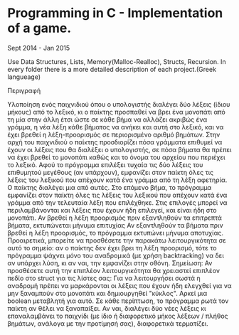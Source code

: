 
# Programming in C - Implementation of a game.
Sept 2014 - Jan 2015

Use Data Structures, Lists, Memory(Malloc-Realloc), Structs, Recursion.
In every folder there is a more detailed description of each project.(Greek langueage)

Περιγραφή

Υλοποίηση ενός παιχνιδιού όπου ο υπολογιστής διαλέγει δύο λέξεις (ίδιου μήκους) από το λεξικό, κι ο παίκτης
προσπαθεί να βρει ένα μονοπάτι από τη μία στην άλλη έτσι ώστε σε κάθε βήμα να αλλάζει ακριβώς ένα γράμμα,
η νέα λέξη κάθε βήματος να ανήκει και αυτή στο λεξικό, και να έχει βρεθεί η λέξη-προορισμός σε περιορισμένο
αριθμό βημάτων.
Στην αρχή του παιχνιδιού ο παίκτης προσδιορίζει πόσα γράμματα επιθυμεί να έχουν οι λέξεις που θα διαλέξει ο
υπολογιστής, σε πόσα βήματα θα πρέπει να έχει βρεθεί το μονοπάτι καθώς και το όνομα του αρχείου που
περιέχει το λεξικό.
Αφού το πρόγραμμα επιλέξει τυχαία τις δύο λέξεις του επιθυμητού μεγέθους (αν υπάρχουν), εμφανίζει στον
παίκτη όλες τις λέξεις του λεξικού που απέχουν κατά ένα γράμμα από τη λέξη αφετηρία. Ο παίκτης διαλέγει μια
από αυτές. Στο επόμενο βήμα, το πρόγραμμα εμφανίζει στον παίκτη όλες τις λέξεις του λεξικού που απέχουν
κατά ένα γράμμα από την τελευταία λέξη που επιλέχθηκε. Στις επιλογές μπορεί να περιλαμβάνονται και λέξεις
που έχουν ήδη επιλεγεί, και είναι ήδη στο μονοπάτι.
Αν βρεθεί η λέξη προορισμός πριν εξαντληθούν τα επιτρεπτά βήματα, εκτυπώνεται μήνυμα επιτυχίας
Αν εξαντληθούν τα βήματα πριν βρεθεί η λέξη προορισμός, το πρόγραμμα εκτυπώνει μήνυμα αποτυχίας.
Προαιρετικά, μπορείτε να προσθέσετε την παρακάτω λειτουργικότητα σε αυτό το σημείο: αν ο παίκτης δεν έχει
βρει τη λέξη προορισμό, τότε το πρόγραμμα ψάχνει μόνο του αναδρομικά (με χρήση backtracking) να δει αν
υπάρχει λύση, κι αν ναι, την εμφανίζει στην οθόνη. Σημείωση: Αν προσθέσετε αυτή την επιπλέον
λειτουργικότητα θα χρειαστεί επιπλέον πεδίο στο struct για τις λίστες σας: Για να λειτουργήσει σωστά η
αναδρομή πρέπει να μαρκάρονται οι λέξεις που έχουν ήδη ελεγχθεί για να μην ξαναμπούν στο μονοπάτι και
δημιουργηθεί "κύκλος". Αρκεί μια boolean μεταβλητή για αυτό.
Σε κάθε περίπτωση, το πρόγραμμα ρωτά τον παίκτη αν θέλει να ξαναπαίξει. Αν ναι, διαλέγει δύο νέες λέξεις κι
επαναλαμβάνει το παιχνίδι (με ίδιο ή διαφορετικό μήκος λέξεων / πλήθος βημάτων, ανάλογα με την προτίμησή
σας), διαφορετικά τερματίζει.
